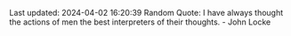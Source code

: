 Last updated: 2024-04-02 16:20:39
Random Quote: I have always thought the actions of men the best interpreters of their thoughts. - John Locke